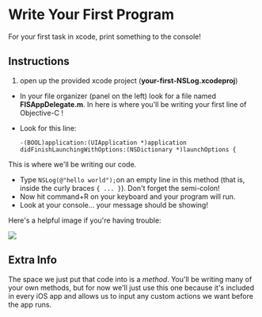 # Write Your First Program
For your first task in xcode, print something to the console!

Instructions
---
 1. open up the provided xcode project (**your-first-NSLog.xcodeproj**)
 * In your file organizer (panel on the left) look for a file named **FISAppDelegate.m**. In here is where you'll be writing your first line of Objective-C !
 * Look for this line:
 
   ```objc
   -(BOOL)application:(UIApplication *)application didFinishLaunchingWithOptions:(NSDictionary *)launchOptions {
   ```
 This is where we'll be writing our code.
 * Type `NSLog(@"hello world");`on an empty line in this method (that is, inside the curly braces `{ ... }`). Don't forget the semi-colon! 
 * Now hit command+R on your keyboard and your program will run. 
 * Look at your console... your message should be showing!

Here's a helpful image if you're having trouble:
 
![](http://curriculum-content.s3.amazonaws.com/ios/ios-your-first-NSLog/your-first-nslog-screenshot.png)

Extra Info
---
The space we just put that code into is a *method*. You'll be writing many of your own methods, but for now we'll just use this one because it's included in every iOS app and allows us to input any custom actions we want before the app runs. 

